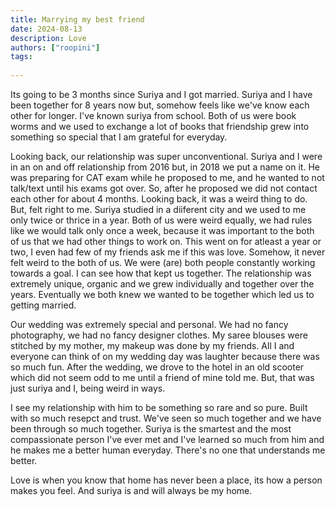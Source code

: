 ```yaml
---
title: Marrying my best friend
date: 2024-08-13
description: Love
authors: ["roopini"]
tags:
  
---
```


Its going to be 3 months since Suriya and I got married. Suriya and I have been together for 8 years now but, somehow feels like we've know each other for longer. I've known suriya from school. Both of us were book worms and we used to exchange a lot of books that friendship grew into something so special that I am grateful for everyday. 

Looking back, our relationship was super unconventional. Suriya and I were in an on and off relationship from 2016 but, in 2018 we put a name on it. He was preparing for CAT exam while he proposed to me, and he wanted to not talk/text until his exams got over. So, after he proposed we did not contact each other for about 4 months. Looking back, it was a weird thing to do. But, felt right to me. Suriya studied in a diiferent city and we used to me only twice or thrice in a year. Both of us were weird equally, we had rules like we would talk only once a week, because it was important to the both of us that we had other things to work on. This went on for atleast a year or two, I even had few of my friends ask me if this was love. Somehow, it never felt weird to the both of us. We were (are) both people constantly working towards a goal. I can see how that kept us together. The relationship was extremely unique, organic and we grew individually and together over the years. Eventually we both knew we wanted to be together which led us to getting married. 

Our wedding was extremely special and personal. We had no fancy photography, we had no fancy designer clothes. My saree blouses were stitched by my mother, my makeup was done by my friends. All I and everyone can think of on my wedding day was laughter because there was so much fun. After the wedding, we drove to the hotel in an old scooter which did not seem odd to me until a friend of mine told me. But, that was just suriya and I, being weird in ways.

I see my relationship with him to be something so rare and so pure. Built with so much resepct and trust. We've seen so much together and we have been through so much together. Suriya is the smartest and the most compassionate person I've ever met and I've learned so much from him and he makes me a better human everyday. There's no one that understands me better. 

Love is when you know that home has never been a place, its how a person makes you feel. And suriya is and will always be my home. 